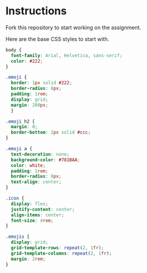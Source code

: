 # Instructions

Fork this repository to start working on the assignment.

Here are the base CSS styles to start with.

```css
body {
  font-family: Arial, Helvetica, sans-serif;
  color: #222;
}

.emoji {
  border: 1px solid #222;
  border-radius: 8px;
  padding: 1rem;
  display: grid;
  margin: 200px;
  }

.emoji h2 {
  margin: 0;
  border-bottom: 2px solid #ccc;
}

.emoji a {
  text-decoration: none;
  background-color: #781BAA;
  color: white;
  padding: 1rem;
  border-radius: 8px;
  text-align: center;
}

.icon {
  display: flex;
  justify-content: center;
  align-items: center;
  font-size: 4rem;
}

.emojis {
  display: grid;
  grid-template-rows: repeat(2, 1fr);
  grid-template-columns: repeat(2, 1fr);
  margin: 2rem;
}

